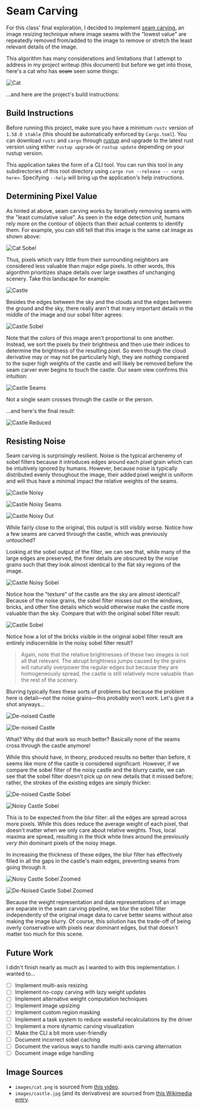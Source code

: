 # Seam Carving

For this class' final exploration, I decided to implement [seam carving](https://en.wikipedia.org/wiki/Seam_carving), an image resizing technique where image seams with the "lowest value" are repeatedly removed from/added to the image to remove or stretch the least relevant details of the image.

This algorithm has many considerations and limitations that I attempt to address in my project writeup (this document) but before we get into those, here's a cat who has ~~seam~~ seen some things:

![Cat](images/cat.out.png)

...and here are the project's build instructions:

## Build Instructions

Before running this project, make sure you have a minimum `rustc` version of `1.58.0 stable` (this should be automatically enforced by `Cargo.toml`). You can download `rustc` and `cargo` through [rustup](https://rustup.rs/) and upgrade to the latest rust version using either `rustup upgrade` or `rustup update` depending on your rustup version.

This application takes the form of a CLI tool. You can run this tool in any subdirectories of this root directory using `cargo run --release -- <args here>`. Specifying `--help` will bring up the application's help instructions.

## Determining Pixel Value

As hinted at above, seam carving works by iteratively removing seams with the "least cumulative value". As seen in the edge detection unit, humans rely more on the contour of objects than their actual contents to identify them. For example, you can still tell that this image is the same cat image as shown above:

![Cat Sobel](images/cat.sobel.png)

Thus, pixels which vary little from their surrounding neighbors are considered less valuable than major edge pixels. In other words, this algorithm prioritizes shape details over large swathes of unchanging scenery. Take this landscape for example:

![Castle](images/castle.jpg)

Besides the edges between the sky and the clouds and the edges between the ground and the sky, there really aren't that many important details in the middle of the image and our sobel filter agrees:

![Castle Sobel](images/castle.sobel.png)

Note that the colors of this image aren't proportional to one another. Instead, we sort the pixels by their brightness and then use their indices to determine the brightness of the resulting pixel. So even though the cloud derivative may or may not be particularly high, they are *nothing* compared to the super high weights of the castle and will likely be removed before the seam carver ever begins to touch the castle. Our seam view confirms this intuition:

![Castle Seams](images/castle.seams.png)

Not a single seam crosses through the castle or the person.

...and here's the final result:

![Castle Reduced](images/castle.out.png)

## Resisting Noise

Seam carving is surprisingly resilient. Noise is the typical archenemy of sobel filters because it introduces edges around each pixel grain which can be intuitively ignored by humans. However, because noise is typically distributed evenly throughout the image, their added pixel weight is uniform and will thus have a minimal impact the relative weights of the seams.

![Castle Noisy](images/noisy_castle.png)

![Castle Noisy Seams](images/noisy_castle.seams.png)

![Castle Noisy Out](images/noisy_castle.out.png)

While fairly close to the original, this output is still visibly worse. Notice how a few seams are carved through the castle, which was previously untouched?

Looking at the sobel output of the filter, we can see that, while many of the large edges are preserved, the finer details are obscured by the noise grains such that they look almost identical to the flat sky regions of the image.

![Castle Noisy Sobel](images/noisy_castle.sobel.png)

Notice how the "texture" of the castle are the sky are almost identical? Because of the noise grains, the sobel filter misses out on the windows, bricks, and other fine details which would otherwise make the castle more valuable than the sky. Compare that with the original sobel filter result:

![Castle Sobel](images/castle.sobel.png)

Notice how a lot of the bricks visible in the original sobel filter result are entirely indiscernible in the noisy sobel filter result? 

> Again, note that the relative brightnesses of these two images is not all that relevant. The abrupt brightness jumps caused by the grains will naturally overpower the regular edges but because they are homogeneously spread, the castle is still relatively more valuable than the rest of the scenery.

Blurring typically fixes these sorts of problems but because the problem here is detail—not the noise grains—this probably won't work. Let's give it a shot anyways... 

![De-noised Castle](images/denoised_castle.png)

![De-noised Castle](images/denoised_castle.seams.png)

What? Why did that work so much better? Basically none of the seams cross through the castle anymore!

While this should have, in theory, produced results no better than before, it seems like more of the castle is considered significant. However, if we compare the sobel filter of the noisy castle and the blurry castle, we can see that the sobel filter doesn't pick up on new details that it missed before; rather, the strokes of the existing edges are simply thicker:

![De-noised Castle Sobel](images/denoised_castle.sobel.png)

![Noisy Castle Sobel](images/noisy_castle.sobel.png)

This is to be expected from the blur filter: all the edges are spread across more pixels. While this does reduce the average weight of each pixel, that doesn't matter when we only care about relative weights. Thus, local maxima are spread, resulting in the thick white lines around the previously *very thin* dominant pixels of the noisy image.

In increasing the thickness of these edges, the blur filter has effectively filled in all the gaps in the castle's main edges, preventing seams from going through it.

![Noisy Castle Sobel Zoomed](images/edited/noisy_zoomed.png)

![De-Noised Castle Sobel Zoomed](images/edited/denoised_zoomed.png)

Because the weight representation and data representations of an image are separate in the seam carving pipeline, we blur the sobel filter independently of the original image data to carve better seams without also making the image blurry. Of course, this solution has the trade-off of being overly conservative with pixels near dominant edges, but that doesn't matter too much for this scene.

## Future Work

I didn't finish nearly as much as I wanted to with this implementation. I wanted to...

- [ ] Implement multi-axis resizing
- [ ] Implement no-copy carving with lazy weight updates
- [ ] Implement alternative weight computation techniques
- [ ] Implement image upsizing
- [ ] Implement custom region masking
- [ ] Implement a task system to reduce wasteful recalculations by the driver
- [ ] Implement a more dynamic carving visualization
- [ ] Make the CLI a bit more user-friendly
- [ ] Document incorrect sobel caching
- [ ] Document the various ways to handle multi-axis carving alternation
- [ ] Document image edge handling

## Image Sources

- `images/cat.png` is sourced from [this video](https://www.youtube.com/watch?v=EBF1o7ThQMc).
- `images/castle.jpg` (and its derivatives) are sourced from [this Wikimedia entry](https://commons.wikimedia.org/wiki/File:Broadway_tower.jpg).
